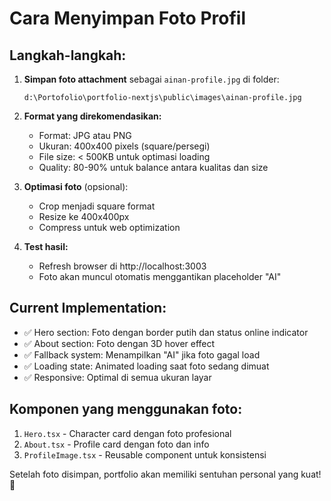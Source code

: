 # Cara Menyimpan Foto Profil

## Langkah-langkah:

1. **Simpan foto attachment** sebagai `ainan-profile.jpg` di folder:
   ```
   d:\Portofolio\portfolio-nextjs\public\images\ainan-profile.jpg
   ```

2. **Format yang direkomendasikan:**
   - Format: JPG atau PNG
   - Ukuran: 400x400 pixels (square/persegi)
   - File size: < 500KB untuk optimasi loading
   - Quality: 80-90% untuk balance antara kualitas dan size

3. **Optimasi foto** (opsional):
   - Crop menjadi square format
   - Resize ke 400x400px
   - Compress untuk web optimization

4. **Test hasil:**
   - Refresh browser di http://localhost:3003
   - Foto akan muncul otomatis menggantikan placeholder "AI"

## Current Implementation:

- ✅ Hero section: Foto dengan border putih dan status online indicator
- ✅ About section: Foto dengan 3D hover effect
- ✅ Fallback system: Menampilkan "AI" jika foto gagal load
- ✅ Loading state: Animated loading saat foto sedang dimuat
- ✅ Responsive: Optimal di semua ukuran layar

## Komponen yang menggunakan foto:

1. `Hero.tsx` - Character card dengan foto profesional
2. `About.tsx` - Profile card dengan foto dan info
3. `ProfileImage.tsx` - Reusable component untuk konsistensi

Setelah foto disimpan, portfolio akan memiliki sentuhan personal yang kuat! 🎉
